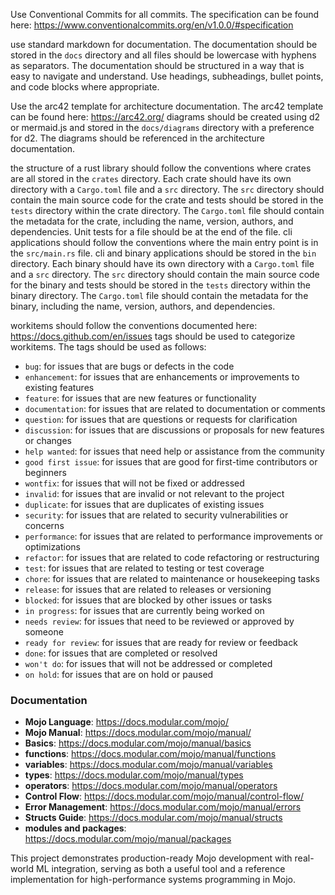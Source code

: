 Use Conventional Commits for all commits. The specification can be found here: https://www.conventionalcommits.org/en/v1.0.0/#specification

use standard markdown for documentation. The documentation should be stored in the `docs` directory and all files should be lowercase with hyphens as separators. The documentation should be structured in a way that is easy to navigate and understand. Use headings, subheadings, bullet points, and code blocks where appropriate.

Use the arc42 template for architecture documentation. The arc42 template can be found here: https://arc42.org/ diagrams should be created using d2 or mermaid.js and stored in the `docs/diagrams` directory with a preference for d2. The diagrams should be referenced in the architecture documentation.

the structure of a rust library should follow the conventions where crates are all stored in the `crates` directory. Each crate should have its own directory with a `Cargo.toml` file and a `src` directory. The `src` directory should contain the main source code for the crate and tests should be stored in the `tests` directory within the crate directory. The `Cargo.toml` file should contain the metadata for the crate, including the name, version, authors, and dependencies. Unit tests for a file should be at the end of the file. cli applications should follow the conventions where the main entry point is in the `src/main.rs` file. cli and binary applications should be stored in the `bin` directory. Each binary should have its own directory with a `Cargo.toml` file and a `src` directory. The `src` directory should contain the main source code for the binary and tests should be stored in the `tests` directory within the binary directory. The `Cargo.toml` file should contain the metadata for the binary, including the name, version, authors, and dependencies.

workitems should follow the conventions documented here: https://docs.github.com/en/issues
tags should be used to categorize workitems. The tags should be used as follows:
- `bug`: for issues that are bugs or defects in the code
- `enhancement`: for issues that are enhancements or improvements to existing features
- `feature`: for issues that are new features or functionality
- `documentation`: for issues that are related to documentation or comments
- `question`: for issues that are questions or requests for clarification
- `discussion`: for issues that are discussions or proposals for new features or changes
- `help wanted`: for issues that need help or assistance from the community
- `good first issue`: for issues that are good for first-time contributors or beginners
- `wontfix`: for issues that will not be fixed or addressed
- `invalid`: for issues that are invalid or not relevant to the project
- `duplicate`: for issues that are duplicates of existing issues
- `security`: for issues that are related to security vulnerabilities or concerns
- `performance`: for issues that are related to performance improvements or optimizations
- `refactor`: for issues that are related to code refactoring or restructuring
- `test`: for issues that are related to testing or test coverage
- `chore`: for issues that are related to maintenance or housekeeping tasks
- `release`: for issues that are related to releases or versioning
- `blocked`: for issues that are blocked by other issues or tasks
- `in progress`: for issues that are currently being worked on
- `needs review`: for issues that need to be reviewed or approved by someone
- `ready for review`: for issues that are ready for review or feedback
- `done`: for issues that are completed or resolved
- `won't do`: for issues that will not be addressed or completed
- `on hold`: for issues that are on hold or paused

### Documentation
- **Mojo Language**: https://docs.modular.com/mojo/
- **Mojo Manual**: https://docs.modular.com/mojo/manual/
- **Basics**: https://docs.modular.com/mojo/manual/basics
- **functions**: https://docs.modular.com/mojo/manual/functions
- **variables**: https://docs.modular.com/mojo/manual/variables
- **types**: https://docs.modular.com/mojo/manual/types
- **operators**: https://docs.modular.com/mojo/manual/operators
- **Control Flow**: https://docs.modular.com/mojo/manual/control-flow/
- **Error Management**: https://docs.modular.com/mojo/manual/errors
- **Structs Guide**: https://docs.modular.com/mojo/manual/structs
- **modules and packages**: https://docs.modular.com/mojo/manual/packages


This project demonstrates production-ready Mojo development with real-world ML integration, serving as both a useful tool and a reference implementation for high-performance systems programming in Mojo.